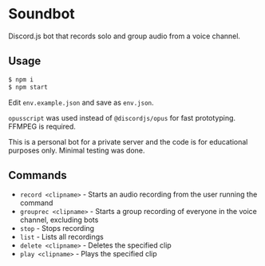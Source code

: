 # Soundbot

Discord.js bot that records solo and group audio from a voice channel.

## Usage

```bash
$ npm i
$ npm start
```

Edit `env.example.json` and save as `env.json`.

`opusscript` was used instead of `@discordjs/opus` for fast prototyping. FFMPEG is required.

This is a personal bot for a private server and the code is for educational purposes only. Minimal testing was done.

## Commands
* `record <clipname>` - Starts an audio recording from the user running the command
* `grouprec <clipname>` - Starts a group recording of everyone in the voice channel, excluding bots
* `stop` - Stops recording
* `list` - Lists all recordings
* `delete <clipname>` - Deletes the specified clip
* `play <clipname>` - Plays the specified clip